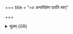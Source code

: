+++
title = "०४ अन्तरिक्षेण पतति स्वर्"

+++
<details><summary>मूलम् (GR)</summary>

अन्तरिक्षेण पतति  
स्वर् भूतावचाकशत् ।  
मुनिर् देवस्य-देवस्य  
सौकृत्याय सखा हितः ॥
</details>